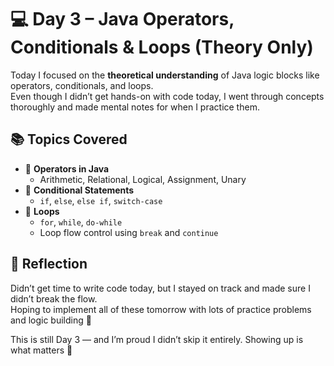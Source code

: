 # 💻 Day 3 – Java Operators, Conditionals & Loops (Theory Only)

Today I focused on the **theoretical understanding** of Java logic blocks like operators, conditionals, and loops.  
Even though I didn’t get hands-on with code today, I went through concepts thoroughly and made mental notes for when I practice them.



## 📚 Topics  Covered

- 🔢 **Operators in Java**
  - Arithmetic, Relational, Logical, Assignment, Unary
- 🔁 **Conditional Statements** 
  - `if`, `else`, `else if`, `switch-case`
- 🔁 **Loops**
  - `for`, `while`, `do-while`
  - Loop flow control using `break` and `continue`



## 💭 Reflection

Didn’t get time to write code today, but I stayed on track and made sure I didn’t break the flow.  
Hoping to implement all of these tomorrow with lots of practice problems and logic building 💪

This is still Day 3 — and I’m proud I didn’t skip it entirely. Showing up is what matters 💙

